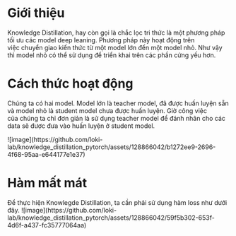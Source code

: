 <h1>Giới thiệu</h1>
<p>Knowledge Distillation, hay còn gọi là chắc lọc tri thức là một phương pháp tối ưu các model deep leaning. Phương pháp này hoạt động trên <br>
việc chuyển giao kiến thức từ một model lớn đến một model nhỏ. Như vậy thì model nhỏ có thể sử dụng để triển khai trên các phần cứng yếu hơn.</p>

<h1>Cách thức hoạt động</h1>
<p>Chúng ta có hai model. Model lớn là teacher model, đã được huấn luyện sẵn và model nhỏ là student model chưa được huấn luyện. Giờ công việc<br>
  của chúng ta chỉ đơn giản là sử dụng teacher model để đánh nhãn cho các data sẽ được đưa vào huấn luyện ở student model.</p>
![image](https://github.com/loki-lab/knowledge_distillation_pytorch/assets/128866042/b1272ee9-2696-4f68-95aa-e644177e1e37)

<h1>Hàm mất mát</h1>
Để thực hiện Knowlegde Distillation, ta cần phải sử dụng hàm loss như dưới đây.
![image](https://github.com/loki-lab/knowledge_distillation_pytorch/assets/128866042/59f5b302-653f-4d6f-a437-fc35777064aa)
